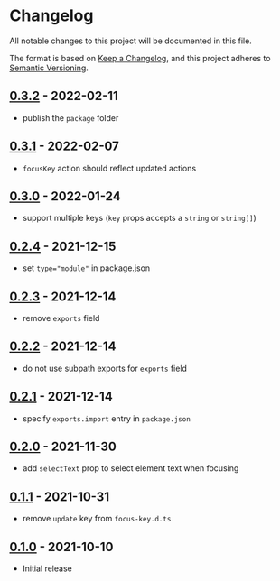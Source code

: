 # Changelog

All notable changes to this project will be documented in this file.

The format is based on [Keep a Changelog](https://keepachangelog.com/en/1.0.0/),
and this project adheres to [Semantic Versioning](https://semver.org/spec/v2.0.0.html).

<!-- ## Unreleased

- dispatched events "focus", "afterfocus"
- support a combination of keys (e.g., "command + k")
- support option to customize selected text range (select all vs. cursor at end) -->

## [0.3.2](https://github.com/metonym/svelte-focus-key/releases/tag/v0.3.2) - 2022-02-11

- publish the `package` folder

## [0.3.1](https://github.com/metonym/svelte-focus-key/releases/tag/v0.3.1) - 2022-02-07

- `focusKey` action should reflect updated actions

## [0.3.0](https://github.com/metonym/svelte-focus-key/releases/tag/v0.3.0) - 2022-01-24

- support multiple keys (`key` props accepts a `string` or `string[]`)

## [0.2.4](https://github.com/metonym/svelte-focus-key/releases/tag/v0.2.4) - 2021-12-15

- set `type="module"` in package.json

## [0.2.3](https://github.com/metonym/svelte-focus-key/releases/tag/v0.2.3) - 2021-12-14

- remove `exports` field

## [0.2.2](https://github.com/metonym/svelte-focus-key/releases/tag/v0.2.2) - 2021-12-14

- do not use subpath exports for `exports` field

## [0.2.1](https://github.com/metonym/svelte-focus-key/releases/tag/v0.2.1) - 2021-12-14

- specify `exports.import` entry in `package.json`

## [0.2.0](https://github.com/metonym/svelte-focus-key/releases/tag/v0.2.0) - 2021-11-30

- add `selectText` prop to select element text when focusing

## [0.1.1](https://github.com/metonym/svelte-focus-key/releases/tag/v0.1.1) - 2021-10-31

- remove `update` key from `focus-key.d.ts`

## [0.1.0](https://github.com/metonym/svelte-focus-key/releases/tag/v0.1.0) - 2021-10-10

- Initial release
